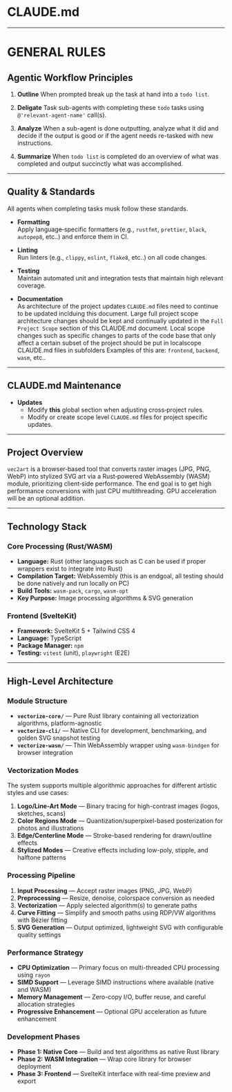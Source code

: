 # CLAUDE.md

---

# GENERAL RULES

## Agentic Workflow Principles

1. **Outline**
  When prompted break up the task at hand into a `todo list`.

2. **Deligate**
  Task sub-agents with completing these `todo` tasks using `@'relevant-agent-name'` call(s).

3. **Analyze**
  When a sub-agent is done outputting, analyze what it did and decide if the output is good or if the agent needs re-tasked with new instructions.

4. **Summarize**
  When `todo list` is completed do an overview of what was completed and output succinctly what was accomplished.

---

## Quality & Standards
  All agents when completing tasks musk follow these standards.

- **Formatting**  
  Apply language‑specific formatters (e.g., `rustfmt`, `prettier`, `black`, `autopep8`, etc..) and enforce them in CI.

- **Linting**  
  Run linters (e.g., `clippy`, `eslint`, `flake8`, etc..) on all code changes.

- **Testing**  
  Maintain automated unit and integration tests that maintain high relevant coverage.

- **Documentation**  
  As architecture of the project updates `CLAUDE.md` files need to continue to be updated inclduing this document.
  Large full project scope architecture changes should be kept and continually updated in the `Full Project Scope` section of this CLAUDE.md document.
  Local scope changes such as specific changes to parts of the code base that only affect a certain subset of the project should be put in localscope CLAUDE.md files in subfolders Examples of this are: `frontend`, `backend`, `wasm`, etc.. 

---

## CLAUDE.md Maintenance

- **Updates**  
  - Modify **this** global section when adjusting cross‑project rules.  
  - Modify or create scope level `CLAUDE.md` files for project specific updates.

---

## Project Overview

`vec2art` is a browser‑based tool that converts raster images (JPG, PNG, WebP) into stylized SVG art via a Rust‑powered WebAssembly (WASM) module, prioritizing client‑side performance. The end goal is to get high performance conversions with just CPU multithreading. GPU acceleration will be an optional addition.

---

## Technology Stack

### Core Processing (Rust/WASM)
- **Language:** Rust (other languages such as C can be used if proper wrappers exist to integrate into Rust)
- **Compilation Target:** WebAssembly (this is an endgoal, all testing should be done natively and run locally on PC)
- **Build Tools:** `wasm-pack`, `cargo`, `wasm-opt`  
- **Key Purpose:** Image processing algorithms & SVG generation

### Frontend (SvelteKit)
- **Framework:** SvelteKit 5 + Tailwind CSS 4  
- **Language:** TypeScript  
- **Package Manager:** `npm`  
- **Testing:** `vitest` (unit), `playwright` (E2E)

---

## High-Level Architecture

### Module Structure
- **`vectorize-core/`** — Pure Rust library containing all vectorization algorithms, platform-agnostic
- **`vectorize-cli/`** — Native CLI for development, benchmarking, and golden SVG snapshot testing
- **`vectorize-wasm/`** — Thin WebAssembly wrapper using `wasm-bindgen` for browser integration

### Vectorization Modes
The system supports multiple algorithmic approaches for different artistic styles and use cases:

1. **Logo/Line-Art Mode** — Binary tracing for high-contrast images (logos, sketches, scans)
2. **Color Regions Mode** — Quantization/superpixel-based posterization for photos and illustrations
3. **Edge/Centerline Mode** — Stroke-based rendering for drawn/outline effects
4. **Stylized Modes** — Creative effects including low-poly, stipple, and halftone patterns

### Processing Pipeline
1. **Input Processing** — Accept raster images (PNG, JPG, WebP)
2. **Preprocessing** — Resize, denoise, colorspace conversion as needed
3. **Vectorization** — Apply selected algorithm(s) to generate paths
4. **Curve Fitting** — Simplify and smooth paths using RDP/VW algorithms with Bézier fitting
5. **SVG Generation** — Output optimized, lightweight SVG with configurable quality settings

### Performance Strategy
- **CPU Optimization** — Primary focus on multi-threaded CPU processing using `rayon`
- **SIMD Support** — Leverage SIMD instructions where available (native and WASM)
- **Memory Management** — Zero-copy I/O, buffer reuse, and careful allocation strategies
- **Progressive Enhancement** — Optional GPU acceleration as future enhancement

### Development Phases
- **Phase 1: Native Core** — Build and test algorithms as native Rust library
- **Phase 2: WASM Integration** — Wrap core library for browser deployment
- **Phase 3: Frontend** — SvelteKit interface with real-time preview and export